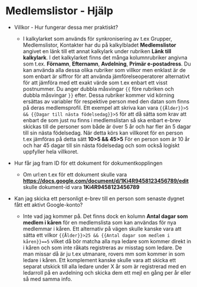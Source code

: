# Medlemslistor - Hjälp
* Villkor - Hur fungerar dessa mer praktiskt?
  - I kalkylarket som används för synkronisering av t.ex Grupper, Medlemslistor, Kontakter har du på kalkylbladet **Medlemslistor** angivet en länk till ett annat kalkylark under rubriken **Länk till kalkylark**. I det kalkylarket finns det många kolumnrubriker angivna som t.ex. **Förnamn**, **Efternamn**, **Avdelning**, **Primär e-postadress**.
  Du kan använda alla dessa olika rubriker som villkor men enklast är de som enbart är siffror för att använda jämförelseoperatorer alternativt för att jämföra med ett exakt värde som t.ex enbart ett visst postnummer.
  Du anger dubbla måsvingar ```{{``` före rubriken och dubbla måsvingar ```}}``` efter. Dessa rubriker kommer vid körning ersättas av variabler för respektive person med den datan som finns på deras medlemsprofil.
  Ett exempel att skriva kan vara ```{{Ålder}}>5 && {{Dagar till nästa födelsedag}}>5``` för att då sätta som krav att enbart de som just nu finns i medlemslistan så ska enbart e-brev skickas till de personer som både är över 5 år och har fler än 5 dagar till sin nästa födelsedag. När detta körs kan villkoret för en person t.ex jämföras på detta sätt **10>5 && 45>5** För en person som är 10 år och har 45 dagar till sin nästa födelsedag och som också logiskt uppfyller hela villkoret.

* Hur får jag fram ID för ett dokument för dokumentkopplingen
  - Om url:en t.ex för ett dokument skulle vara **https://docs.google.com/document/d/1Ki4R9458123456789/edit** skulle dokument-id vara **1Ki4R9458123456789**

* Kan jag skicka ett personligt e-brev till en person som senaste dygnet fått ett aktivt Google-konto?
  - Inte vad jag kommer på. Det finns dock en kolumn **Antal dagar som medlem i kåren** för en medlemslista som kan användas för nya medlemmar i kåren.
  Ett alternativ på vägen skulle kanske vara att sätta ett vilkor ```{{Ålder}}>25 && {{Antal dagar som medlem i kåren}}==5``` vilket då bör matcha alla nya ledare som kommer direkt in i kåren och som inte råkats registreras av misstag som ledare. De man missar då är ju t.ex utmanare, rovers mm som kommer in som ledare i kåren. Ett komplement kanske skulle vara att skicka ett separat utskick till alla ledare under X år som är registrerad med en ledarroll på en avdelning och skicka dem ett mejl en gång per år eller så med samma info.
